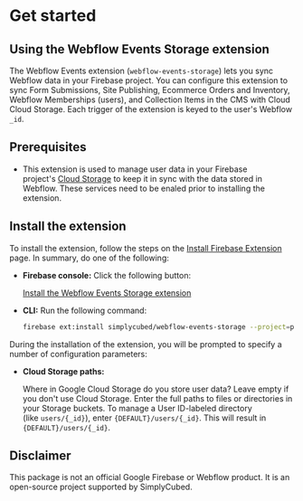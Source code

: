 # Get started

## Using the Webflow Events Storage extension

The Webflow Events extension (`webflow-events-storage`) lets you sync Webflow data in your Firebase project. You can configure this extension to sync Form Submissions, Site Publishing, Ecommerce Orders and Inventory, Webflow Memberships (users), and Collection Items in the CMS with Cloud Cloud Storage. Each trigger of the extension is keyed to the user's Webflow `_id`.

## Prerequisites

- This extension is used to manage user data in your Firebase project's [Cloud Storage](https://firebase.google.com/docs/storage) to keep it in sync with the data stored in Webflow. These services need to be enaled prior to installing the extension.

## **Install the extension**

To install the extension, follow the steps on the [Install Firebase Extension](https://firebase.google.com/docs/extensions/install-extensions) page. In summary, do one of the following:

- **Firebase console:** Click the following button:

  [Install the Webflow Events Storage extension](https://console.firebase.google.com/project/_/extensions/install?ref=simplycubed%2Fwebflow-events-storage)

- **CLI:** Run the following command:

  ```bash
  firebase ext:install simplycubed/webflow-events-storage --project=projectId-or-alias
  ```

During the installation of the extension, you will be prompted to specify a number of configuration parameters:

- **Cloud Storage paths:**

  Where in Google Cloud Storage do you store user data? Leave empty if you don't use Cloud Storage. Enter the full paths to files or directories in your Storage buckets. To manage a User ID-labeled directory (like `users/{_id}`), enter `{DEFAULT}/users/{_id}`. This will result in `{DEFAULT}/users/{_id}`.

## Disclaimer

This package is not an official Google Firebase or Webflow product. It is an open-source project supported by SimplyCubed.
